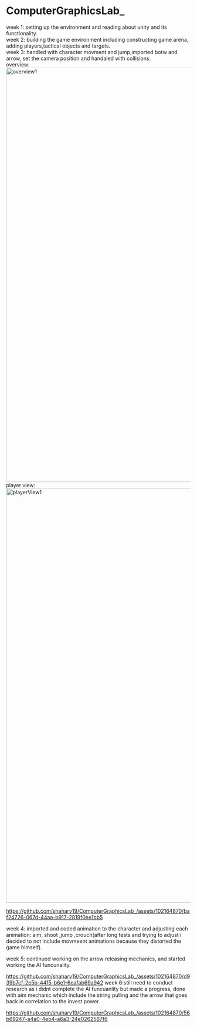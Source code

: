 # ComputerGraphicsLab_
week 1: setting up the environment and reading about unity and its functionality.<br />
week 2: building the game environment including constructing game arena, adding players,tactical objects and targets.<br />
week 3: handled with character movment and jump,imported botw and arrow, set the camera position and handaled with collisions.<br />
overview:
<img width="1128" alt="overview1" src="https://github.com/shaharv19/ComputerGraphicsLab_/assets/102164870/249b8d0f-4f23-4d2b-8107-903e458a28ba">
player view:
<img width="1128" alt="playerView1" src="https://github.com/shaharv19/ComputerGraphicsLab_/assets/102164870/eb103f0d-9a3b-4c67-8b7c-4c97e5c0f922">

https://github.com/shaharv19/ComputerGraphicsLab_/assets/102164870/baf24726-067d-44aa-b917-2819f0ee1bb5

week 4: imported and coded animation to the character and adjusting each animation: aim, shoot ,jump ,crouch(after long tests and trying to adjust i decided to not include movmeent animations because they distorted the game himself).<br />

week 5: continued working on the arrow releasing mechanics, and started working the AI funcunality.

https://github.com/shaharv19/ComputerGraphicsLab_/assets/102164870/d939b7cf-2e5b-44f5-b6e1-6eafab69a942
week 6:still need to conduct research as i didnt complete the AI funcuanlity but made a progress, done with aim mechanic which include the string pulling and the arrow that goes back in correlation to the invest power.<br />

https://github.com/shaharv19/ComputerGraphicsLab_/assets/102164870/56b69247-a4a0-4eb4-a6a3-24e0262567f6














